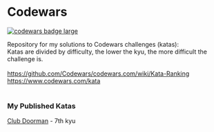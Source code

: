 # Codewars
<a target="_blank" href="https://www.codewars.com/users/brudolce"><img src="https://www.codewars.com/users/brudolce/badges/large" alt="codewars badge large" /></a>

Repository for my solutions to Codewars challenges (katas): </br>
Katas are divided by difficulty, the lower the kyu, the more difficult the challenge is.</br></br>
https://github.com/Codewars/codewars.com/wiki/Kata-Ranking </br>
https://www.codewars.com/kata </br>
</br>

### My Published Katas
<a href="https://www.codewars.com/kata/5c563cb78dac1951c2d60f01"> Club Doorman</a> - 7th kyu
